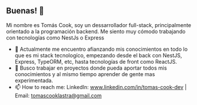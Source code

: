 ## Buenas! 👋

Mi nombre es Tomás Cook, soy un dessarrollador full-stack, principalmente orientado a la programación backend. Me siento muy cómodo trabajando con tecnologías como NestJs o Express


- 🌱 Actualmente me encuentro afianzando mis conocimientos en todo lo que es mi stack tecnologíco, empezando desde el back con NestJS, Express, TypeORM, etc, hasta tecnologías de front como ReactJS.
- 👯 Busco trabajar en proyectos donde pueda aportar todos mis conocimientos y al mismo tiempo aprender de gente mas experimentada.
- 📫 How to reach me: LinkedIn: www.linkedin.com/in/tomas-cook-dev | Email: tomascooklastra@gmail.com

